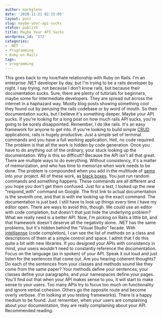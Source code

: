 ```yaml
---
author: markglenn
date: '2010-11-21 02:15:05'
layout: post
slug: maybe-your-api-sucks
status: publish
title: Maybe Your API Sucks
wordpress_id: '172'
categories:
- .NET
- Programming
- Ruby on Rails
tags:
- programming
---
```


This goes back to my love/hate relationship with Ruby on Rails. I'm an
enterprise .NET developer by day, but I'm trying to be a rails developer
by night. I say trying, not because I don't know rails, but because
their documentation sucks. Sure, there are plenty of tutorials for
beginners, maybe some for intermediate developers. They are spread out
across the internet in a haphazard way. Mostly blog posts showing
something cool they found out by perusing the rails codebase or by word
of mouth. So their documentation sucks, but I believe it's something
deeper. Maybe your API sucks. If you're looking for a long post on how
much rails API sucks, you're going to be sorely disappointed. Remember,
I do like rails. It's an easy framework for anyone to get into. If
you're looking to build simple
[CRUD](http://en.wikipedia.org/wiki/Create,_read,_update_and_delete)
applications, rails is hugely productive. Just a simple set of terminal
commands and you have a full working application. Hell, no code
required. The problem is that all the work is hidden by code generation.
Once you have to do anything out of the ordinary, your stuck looking up
the documentation. Why is this so difficult? Because the API isn't all
that great. There are multiple ways to do everything. Without
consistency, it's a matter of memorization, and who has time to memorize
when work needs to be done. The problem is compounded when you add in
the multitude of [gems](http://en.wikipedia.org/wiki/RubyGems) into your
project. All of these work, as [black
boxes](http://en.wikipedia.org/wiki/Black_box). You just run random
commands and something happens. These commands are all different and you
hope you don't get them confused. Just for a test, I looked up the new
"respond\_with" command on Google. The first link to actual
documentation is the seventh one, and that is with me looking up the
exact command. The documentation is just bad. I still have to look up
things every time I have my editor open. There are ways to avoid this,
though. We could use an editor with code completion, but doesn't that
just hide the underlying problem? What we really need is a better API.
Now, I'm picking on Rails a little bit, and that framework doesn't
deserve all the negativity alone. .NET has the same problems, but it's
hidden behind the "Visual Studio" facade. With
[intellisense](http://en.wikipedia.org/wiki/Intellisense) (code
completion), I can see the list of methods on a class and descriptions
of them at a simple control and space. I admit that I do this quite a
bit with new libraries. If you designed your APIs with consistency in
mind, your users wouldn't need to constantly reference the
documentation. Focus on the language (as in spoken) of your API. Speak
it out loud and just listen for the sentences that come out. Are you
hearing coherent thoughts? Do each of the sentences from your classes
and methods sound like they come from the same paper? Your methods
define your sentences, your classes define your paragraphs, and your
namespaces define your pages. You'll find out that when your API makes
sense to you, it will start to make sense to your users. Too many APIs
try to focus too much on functionality and ignore verbal cohesion.
Others go the opposite route and become overly verbose. (I'm looking at
you testing frameworks). There is a happy medium to be found. Just
remember, when your users are complaining about your documentation, they
are really complaining about your API. Recommended reading:
